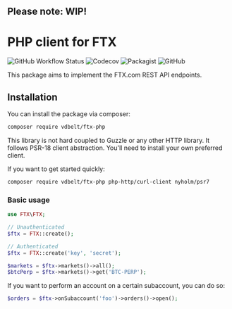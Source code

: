 ## Please note: WIP!
# PHP client for FTX
![GitHub Workflow Status](https://img.shields.io/github/workflow/status/vdbelt/ftx-php/PHP%20Composer)
![Codecov](https://img.shields.io/codecov/c/github/vdbelt/ftx-php)
![Packagist](https://img.shields.io/packagist/dt/vdbelt/ftx-php)
![GitHub](https://img.shields.io/github/license/vdbelt/ftx-php)

This package aims to implement the FTX.com REST API endpoints.

## Installation
You can install the package via composer:
```bash
composer require vdbelt/ftx-php
```

This library is not hard coupled to Guzzle or any other HTTP library. It follows PSR-18 client abstraction. You'll need to install your own preferred client.

If you want to get started quickly:
```bash
composer require vdbelt/ftx-php php-http/curl-client nyholm/psr7
```

### Basic usage
```php
use FTX\FTX;

// Unauthenticated
$ftx = FTX::create();

// Authenticated
$ftx = FTX::create('key', 'secret');

$markets = $ftx->markets()->all();
$btcPerp = $ftx->markets()->get('BTC-PERP');
```

If you want to perform an account on a certain subaccount, you can do so:
```php
$orders = $ftx->onSubaccount('foo')->orders()->open();
```
